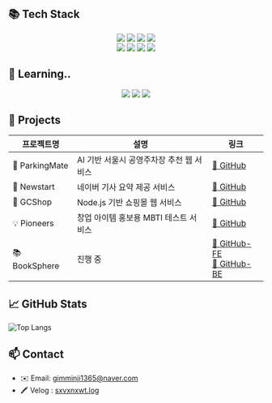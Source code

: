 ## 📚 Tech Stack

<div align="center">

<img src="https://img.shields.io/badge/Java-007396?style=flat&logo=Java&logoColor=white"/>  
<img src="https://img.shields.io/badge/Spring Boot-6DB33F?style=flat&logo=Spring%20Boot&logoColor=white"/>
<img src="https://img.shields.io/badge/MySQL-4479A1?style=flat&logo=MySQL&logoColor=white"/>
<img src="https://img.shields.io/badge/MariaDB-003545?style=flat-square&logo=mariaDB&logoColor=white"/>
<br/>
<img src="https://img.shields.io/badge/Node.js-339933?style=flat&logo=Node.js&logoColor=white"/>
<img src="https://img.shields.io/badge/HTML-E34F26?style=flat&logo=HTML5&logoColor=white"/>
<img src="https://img.shields.io/badge/CSS-1572B6?style=flat&logo=CSS3&logoColor=white"/>
<img src="https://img.shields.io/badge/JavaScript-F7DF1E?style=flat&logo=JavaScript&logoColor=black"/>

</div>

## 📖 Learning..

<div align="center">

<img src="https://img.shields.io/badge/Docker-2496ED?style=flat&logo=Docker&logoColor=white"/>
<img src="https://img.shields.io/badge/Swagger-85EA2D?style=flat&logo=Swagger&logoColor=black"/>
<img src="https://img.shields.io/badge/MongoDB-47A248?style=flat&logo=MongoDB&logoColor=white"/>

</div>

## 📌 Projects

| 프로젝트명 | 설명 | 링크 |
|------------|------|------|
| 🚗 ParkingMate | AI 기반 서울시 공영주차장 추천 웹 서비스 | [🔗 GitHub](https://github.com/sxvxnxwt/parkingmate) |
| 📰 Newstart | 네이버 기사 요약 제공 서비스 | [🔗 GitHub](https://github.com/sxvxnxwt/newstart) |
| 🛒 GCShop | Node.js 기반 쇼핑몰 웹 서비스 | [🔗 GitHub](https://github.com/sxvxnxwt/gcshop) |
| 💡 Pioneers | 창업 아이템 홍보용 MBTI 테스트 서비스 | [🔗 GitHub](https://github.com/sxvxnxwt/pioneers) |
| 📚 BookSphere | 진행 중 | [🔗 GitHub-FE](https://github.com/sxvxnxwt/booksphere-frontend) <br> [🔗 GitHub-BE](https://github.com/sxvxnxwt/booksphere-backendend) |

## 📈 GitHub Stats

<div align="left">

![Top Langs](https://github-readme-stats.vercel.app/api/top-langs/?username=sxvxnxwt&layout=compact&theme=tokyonight)

</div>

## 📫 Contact

- ✉️ Email: gimminji1365@naver.com
- 🖍️ Velog : [sxvxnxwt.log](https://velog.io/@sxvxnxwt)

